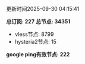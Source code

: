 更新时间2025-09-30 04:15:41

**总订阅: 227**
**总节点: 34351**
- vless节点: 8799
- hysteria2节点: 15

**google ping有效节点: 222**
